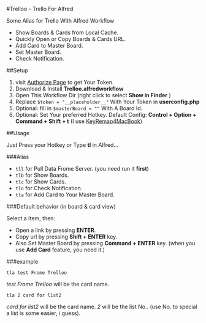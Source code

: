 
#Trelloo - Trello For Alfred 

Some Alias for Trello With Alfred Workflow

* Show Boards & Cards from Local Cache.
* Quickly Open or Copy Boards & Cards URL.
* Add Card to Master Board.
* Set Master Board.
* Check Notification.

##Setup
1. visit [Authorize Page](http://yleo77.github.io/trello/index.html) to get Your Token.
2. Download & Install **Trelloo.alfredworkflow**
3. Open This Workflow Dir (right click to select **Show in Finder** )
4. Replace `$token = "__placeholder__"` With Your Token in **userconfig.php**
5. Optional: fill in `$masterBoard = ""` With A Board Id.
6. Optional: Set Your preferred Hotkey. Default Config: **Control + Option + Command + Shift + t**  (I use [KeyRemap4MacBook](https://github.com/tekezo/KeyRemap4MacBook))


##Usage

Just Press your Hotkey or Type **tl** in Alfred…

###Alias

* `tll` for Pull Data Frome Server. (you need run it **first**)
* `tlb` for Show Boards.
* `tlc` for Show Cards.
* `tln` for Check Notification.
* `tla` for Add Card to Your Master Board.

###Default behavior (in board & card view)

Select a Item, then:

* Open a link by pressing **ENTER**.
* Copy url by pressing **Shift + ENTER** key.
* Also Set Master Board by pressing **Command + ENTER** key. (when you use **Add Card** feature, you need it.)


###example

	tla test Frome Trelloo

*test Frome Trelloo* will be the card name.

	tla 2 card for list2

*card for list2* will be the card name. *2* will be the list No.. (use No. to special a list is some easier, i guess).
 
 
 
 
